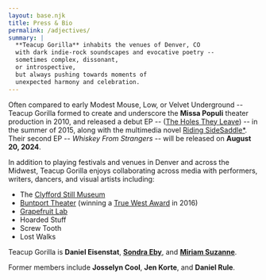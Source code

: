 ```yaml
---
layout: base.njk
title: Press & Bio
permalink: /adjectives/
summary: |
  **Teacup Gorilla** inhabits the venues of Denver, CO
  with dark indie-rock soundscapes and evocative poetry --
  sometimes complex, dissonant,
  or introspective,
  but always pushing towards moments of
  unexpected harmony and celebration.
---
```


Often compared to early
Modest Mouse, Low,
or Velvet Underground --
Teacup Gorilla formed to create and underscore
the **Missa Populi** theater production in 2010,
and released a debut EP --
([The Holes They Leave][thtl]) --
in the summer of 2015,
along with the multimedia novel
[Riding SideSaddle\*](http://ridingsidesaddle.com).
Their second EP --
_Whiskey From Strangers_ --
will be released
on **August 20, 2024**.

[thtl]: /2015/07/09/holes-they-leave/

In addition to playing festivals and venues
in Denver and across the Midwest,
Teacup Gorilla enjoys collaborating across media
with performers, writers, dancers, and visual artists
including:

- The [Clyfford Still Museum](https://clyffordstillmuseum.org/)
- [Buntport Theater](http://buntport.com/archive/10myths.htm)
  (winning a [True West Award][twest] in 2016)
- [Grapefruit Lab][glab]
- Hoarded Stuff
- Screw Tooth
- Lost Walks

[twest]: http://www.denvercenter.org/blog-posts/news-center/2016/12/18/2016-true-west-award-miriam-suzanne
[glab]: http://grapefruitlab.com/
[jane]: http://grapefruitlab.com/shows/janeeyre/

Teacup Gorilla is
**Daniel Eisenstat**,
[**Sondra Eby**](https://sondraeby.com),
and [**Miriam Suzanne**](http://miriamsuzanne.com/).

Former members include
**Josselyn Cool**,
**Jen Korte**,
and **Daniel Rule**.
